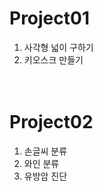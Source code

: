 # Project01


1. 사각형 넓이 구하기<br>
2. 키오스크 만들기<br><br><br>


# Project02

1. 손글씨 분류<br>
2. 와인 분류<br>
3. 유방암 진단
  
